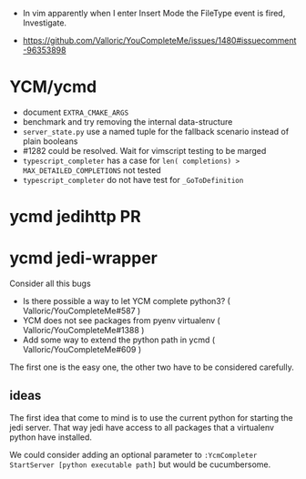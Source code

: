 - In vim apparently when I enter Insert Mode the FileType event is fired, Investigate.
* https://github.com/Valloric/YouCompleteMe/issues/1480#issuecomment-96353898

# YCM/ycmd
- document `EXTRA_CMAKE_ARGS`
- benchmark and try removing the internal data-structure
- `server_state.py` use a named tuple for the fallback scenario instead of plain booleans
- #1282 could be resolved. Wait for vimscript testing to be marged
- `typescript_completer` has a case for `len( completions) > MAX_DETAILED_COMPLETIONS` not tested
- `typescript_completer` do not have test for `_GoToDefinition`

# ycmd jedihttp PR

# ycmd jedi-wrapper
Consider all this bugs

- Is there possible a way to let YCM complete python3? ( Valloric/YouCompleteMe#587 )
- YCM does not see packages from pyenv virtualenv ( Valloric/YouCompleteMe#1388 )
- Add some way to extend the python path in ycmd ( Valloric/YouCompleteMe#609 )

The first one is the easy one, the other two have to be considered carefully.

## ideas
The first idea that come to mind is to use the current python for starting the
jedi server. That way jedi have access to all packages that a virtualenv python
have installed.

We could consider adding an optional parameter to `:YcmCompleter
StartServer [python executable path]` but would be cucumbersome.
